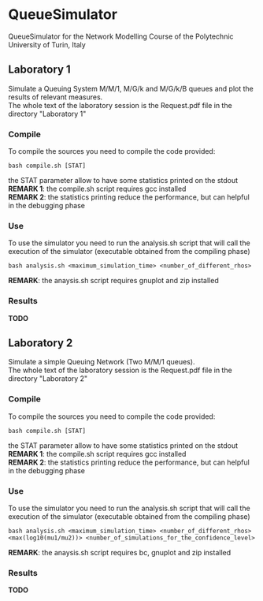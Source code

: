 # QueueSimulator
QueueSimulator for the Network Modelling Course of the Polytechnic University of Turin, Italy

## Laboratory 1
Simulate a Queuing System M/M/1, M/G/k and M/G/k/B queues and plot the results of relevant measures. <br />
The whole text of the laboratory session is the Request.pdf file in the directory "Laboratory 1"
### Compile
To compile the sources you need to compile the code provided:

    bash compile.sh [STAT]

the STAT parameter allow to have some statistics printed on the stdout <br />
<b>REMARK 1</b>: the compile.sh script requires gcc installed <br />
<b>REMARK 2</b>: the statistics printing reduce the performance, but can helpful in the debugging phase <br />
### Use
To use the simulator you need to run the analysis.sh script that will call the execution of the simulator (executable obtained from the compiling phase)

    bash analysis.sh <maximum_simulation_time> <number_of_different_rhos>

<b>REMARK</b>: the anaysis.sh script requires gnuplot and zip installed <br />
### Results
<b>TODO</b>

## Laboratory 2
Simulate a simple Queuing Network (Two M/M/1 queues). <br />
The whole text of the laboratory session is the Request.pdf file in the directory "Laboratory 2"
### Compile
To compile the sources you need to compile the code provided:

    bash compile.sh [STAT]

the STAT parameter allow to have some statistics printed on the stdout <br />
<b>REMARK 1</b>: the compile.sh script requires gcc installed <br />
<b>REMARK 2</b>: the statistics printing reduce the performance, but can helpful in the debugging phase <br />
### Use
To use the simulator you need to run the analysis.sh script that will call the execution of the simulator (executable obtained from the compiling phase)

    bash analysis.sh <maximum_simulation_time> <number_of_different_rhos> <max(log10(mu1/mu2))> <number_of_simulations_for_the_confidence_level>

<b>REMARK</b>: the anaysis.sh script requires bc, gnuplot and zip installed <br />
### Results
<b>TODO</b>

